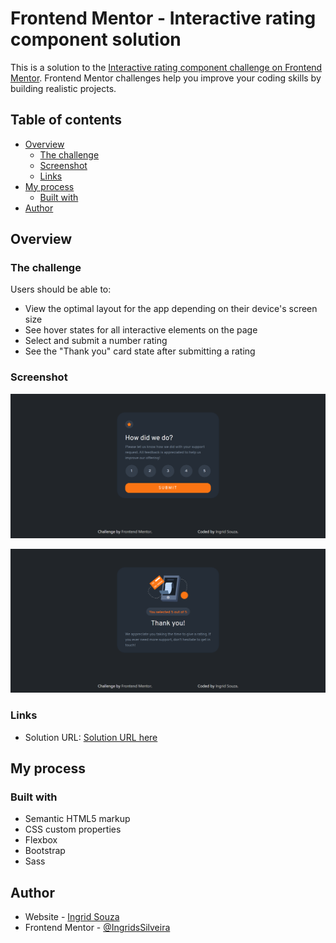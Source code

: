 # Frontend Mentor - Interactive rating component solution

This is a solution to the [Interactive rating component challenge on Frontend Mentor](https://www.frontendmentor.io/challenges/interactive-rating-component-koxpeBUmI). Frontend Mentor challenges help you improve your coding skills by building realistic projects. 

## Table of contents

- [Overview](#overview)
  - [The challenge](#the-challenge)
  - [Screenshot](#screenshot)
  - [Links](#links)
- [My process](#my-process)
  - [Built with](#built-with)
- [Author](#author)

## Overview

### The challenge

Users should be able to:

- View the optimal layout for the app depending on their device's screen size
- See hover states for all interactive elements on the page
- Select and submit a number rating
- See the "Thank you" card state after submitting a rating

### Screenshot

![](./assets/images/Frontend-Mentor-Interactive-rating-component.png)

![](./assets/images/Frontend-Mentor-Interactive-rating-component1.png)


### Links

- Solution URL: [Solution URL here](https://ingridssilveira.github.io/interactive-rating-component-main/)


## My process

### Built with

- Semantic HTML5 markup
- CSS custom properties
- Flexbox
- Bootstrap
- Sass

## Author

- Website - [Ingrid Souza](https://ingridssilveira.github.io/IngridSouza/)
- Frontend Mentor - [@IngridsSilveira](https://www.frontendmentor.io/profile/IngridsSilveira)

